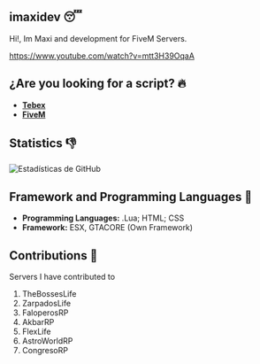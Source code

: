 ## imaxidev 😴

Hi!, Im Maxi and development for FiveM Servers.

https://www.youtube.com/watch?v=mtt3H39OqaA



## ¿Are you looking for a script? 🔥

- [**Tebex**](www.tebex.com)
- [**FiveM**](https://forum.cfx.re/u/imaxidev/activity)

## Statistics 👎

![Estadísticas de GitHub](https://github-readme-stats.vercel.app/api?username=SoyMaxi&show_icons=true&count_private=true)

## Framework and Programming Languages 🦿

- **Programming Languages:** .Lua; HTML; CSS
- **Framework:** ESX, GTACORE (Own Framework) 

## Contributions 🛌

Servers I have contributed to

1. TheBossesLife
2. ZarpadosLife
3. FaloperosRP
4. AkbarRP
5. FlexLife
6. AstroWorldRP
7. CongresoRP
